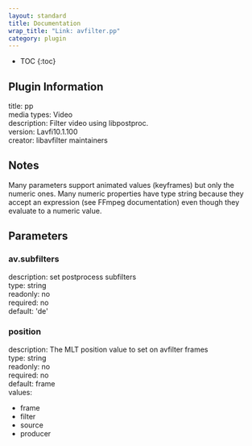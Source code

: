 ```yaml
---
layout: standard
title: Documentation
wrap_title: "Link: avfilter.pp"
category: plugin
---
```

* TOC
{:toc}

## Plugin Information

title: pp  
media types:
Video  
description: Filter video using libpostproc.  
version: Lavfi10.1.100  
creator: libavfilter maintainers  

## Notes

Many parameters support animated values (keyframes) but only the numeric ones. Many numeric properties have type string because they accept an expression (see FFmpeg documentation) even though they evaluate to a numeric value.

## Parameters

### av.subfilters

  
description:
set postprocess subfilters  
type: string  
readonly: no  
required: no  
default: 'de'  

### position

  
description:
The MLT position value to set on avfilter frames  
type: string  
readonly: no  
required: no  
default: frame  
values:  

* frame
* filter
* source
* producer

